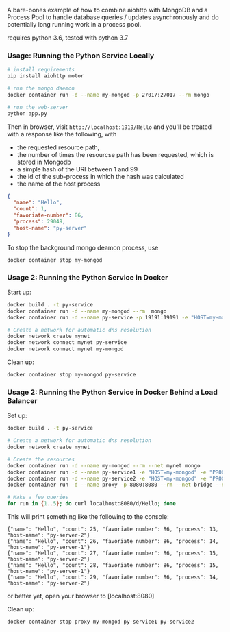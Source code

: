 A bare-bones example of how to combine aiohttp with MongoDB and a Process Pool
to handle database queries / updates asynchronously and do potentially long
running work in a process pool.

requires python 3.6, tested with python 3.7

### Usage: Running the Python Service Locally

```bash
# install requirements
pip install aiohttp motor

# run the mongo daemon
docker container run -d --name my-mongod -p 27017:27017 --rm mongo

# run the web-server
python app.py
```


Then in browser, visit `http://localhost:1919/Hello` and you'll be treated with
a response like the following, with 
* the requested resource path, 
* the number of times the resourcse path has been requested, which is stored in Mongodb
* a simple hash of the URI between 1 and 99
* the id of the sub-process in which the hash was calculated
* the name of the host process


```json
{
  "name": "Hello",
  "count": 1,
  "favoriate-number": 86,
  "process": 29049,
  "host-name": "py-server"
}
```

To stop the background mongo deamon process, use

```
docker container stop my-mongod
```


### Usage 2: Running the Python Service in Docker

Start up:

```bash
docker build . -t py-service
docker container run -d --name my-mongod --rm  mongo
docker container run -d --name py-service -p 19191:19191 -e "HOST=my-mongod" -e "PROCESS_COUNT=2" --rm py-service

# Create a network for automatic dns resolution
docker network create mynet
docker network connect mynet py-service
docker network connect mynet my-mongod
```

Clean up:

```bash
docker container stop my-mongod py-service
```

### Usage 2: Running the Python Service in Docker Behind a Load Balancer

Set up:

```bash
docker build . -t py-service

# Create a network for automatic dns resolution
docker network create mynet

# Create the resources
docker container run -d --name my-mongod --rm --net mynet mongo
docker container run -d --name py-service1 -e "HOST=my-mongod" -e "PROCESS_COUNT=3" -e "NAME=py-server-1" --rm --net mynet py-service
docker container run -d --name py-service2 -e "HOST=my-mongod" -e "PROCESS_COUNT=3" -e "NAME=py-server-2" --rm --net mynet py-service
docker container run -d --name proxy -p 8080:8080 --rm --net bridge --net mynet -v $(pwd)/ui/build:/www/data:ro -v $(pwd):/etc/nginx:ro nginx

# Make a few queries
for run in {1..5}; do curl localhost:8080/d/Hello; done
```


This will print something like the following to the console:

```
{"name": "Hello", "count": 25, "favoriate number": 86, "process": 13, "host-name": "py-server-2"}
{"name": "Hello", "count": 26, "favoriate number": 86, "process": 14, "host-name": "py-server-1"}
{"name": "Hello", "count": 27, "favoriate number": 86, "process": 15, "host-name": "py-server-2"}
{"name": "Hello", "count": 28, "favoriate number": 86, "process": 15, "host-name": "py-server-1"}
{"name": "Hello", "count": 29, "favoriate number": 86, "process": 14, "host-name": "py-server-2"}
```

or better yet, open your browser to [localhost:8080]

Clean up:
```bash
docker container stop proxy my-mongod py-service1 py-service2
```
<!--
curl -d '{"name":"Hello"}' -H "Content-Type: application/json" -X POST http://localhost:8080/d/

pushd ui
yarn build
popd
cp -r ui\build\ load-balancer\
docker build .\load-balancer\ -t load-balancer
docker container run -d --name proxy -p 8080:8080 --rm --net bridge --net mynet load-balancer

-->

